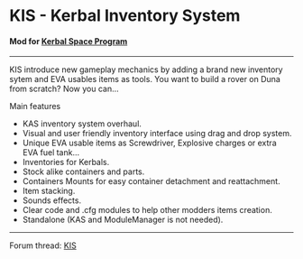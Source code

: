 # KIS - Kerbal Inventory System
#### Mod for [Kerbal Space Program](http://www.kerbalspaceprogram.com/)
---

KIS introduce new gameplay mechanics by adding a brand new inventory sytem and EVA usables items as tools. 
You want to build a rover on Duna from scratch? Now you can...

Main features

- KAS inventory system overhaul.
- Visual and user friendly inventory interface using drag and drop system.
- Unique EVA usable items as Screwdriver, Explosive charges or extra EVA fuel tank...
- Inventories for Kerbals.
- Stock alike containers and parts.
- Containers Mounts for easy container detachment and reattachment.
- Item stacking.
- Sounds effects.
- Clear code and .cfg modules to help other modders items creation.
- Standalone (KAS and ModuleManager is not needed).

---
Forum thread: [KIS](http://forum.kerbalspaceprogram.com/index.php?/topic/149848-13-kerbal-inventory-system-kis-v150)  
